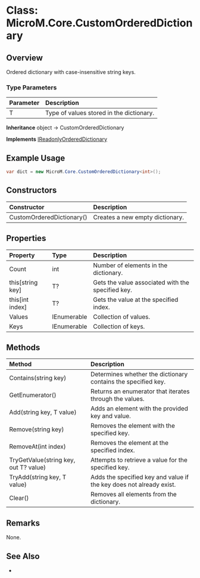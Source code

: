 # Class: MicroM.Core.CustomOrderedDictionary<T>
## Overview
Ordered dictionary with case-insensitive string keys.

### Type Parameters
| Parameter | Description |
|:------------|:-------------|
| T | Type of values stored in the dictionary. |

**Inheritance**
object -> CustomOrderedDictionary<T>

**Implements**
[IReadonlyOrderedDictionary<T>](../IReadonlyOrderedDictionary/index.md)

## Example Usage
```csharp
var dict = new MicroM.Core.CustomOrderedDictionary<int>();
```
## Constructors
| Constructor | Description |
|:------------|:-------------|
| CustomOrderedDictionary() | Creates a new empty dictionary. |

## Properties
| Property | Type | Description |
|:------------|:-------------|:-------------|
| Count | int | Number of elements in the dictionary. |
| this[string key] | T? | Gets the value associated with the specified key. |
| this[int index] | T? | Gets the value at the specified index. |
| Values | IEnumerable<T> | Collection of values. |
| Keys | IEnumerable<string> | Collection of keys. |

## Methods
| Method | Description |
|:------------|:-------------|
| Contains(string key) | Determines whether the dictionary contains the specified key. |
| GetEnumerator() | Returns an enumerator that iterates through the values. |
| Add(string key, T value) | Adds an element with the provided key and value. |
| Remove(string key) | Removes the element with the specified key. |
| RemoveAt(int index) | Removes the element at the specified index. |
| TryGetValue(string key, out T? value) | Attempts to retrieve a value for the specified key. |
| TryAdd(string key, T value) | Adds the specified key and value if the key does not already exist. |
| Clear() | Removes all elements from the dictionary. |

## Remarks
None.

## See Also
-
